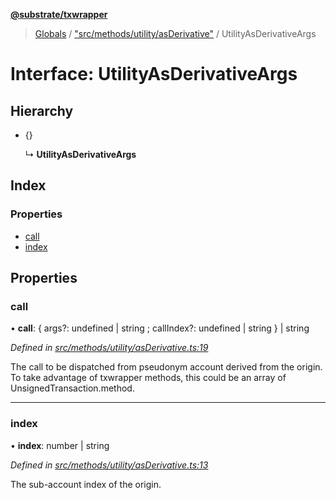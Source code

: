 **[@substrate/txwrapper](../README.md)**

> [Globals](../globals.md) / ["src/methods/utility/asDerivative"](../modules/_src_methods_utility_asderivative_.md) / UtilityAsDerivativeArgs

# Interface: UtilityAsDerivativeArgs

## Hierarchy

* {}

  ↳ **UtilityAsDerivativeArgs**

## Index

### Properties

* [call](_src_methods_utility_asderivative_.utilityasderivativeargs.md#call)
* [index](_src_methods_utility_asderivative_.utilityasderivativeargs.md#index)

## Properties

### call

•  **call**: { args?: undefined \| string ; callIndex?: undefined \| string  } \| string

*Defined in [src/methods/utility/asDerivative.ts:19](https://github.com/paritytech/txwrapper/blob/258f4de/src/methods/utility/asDerivative.ts#L19)*

The call to be dispatched from pseudonym account derived from the origin.
To take advantage of txwrapper methods, this could be an array of
UnsignedTransaction.method.

___

### index

•  **index**: number \| string

*Defined in [src/methods/utility/asDerivative.ts:13](https://github.com/paritytech/txwrapper/blob/258f4de/src/methods/utility/asDerivative.ts#L13)*

The sub-account index of the origin.
